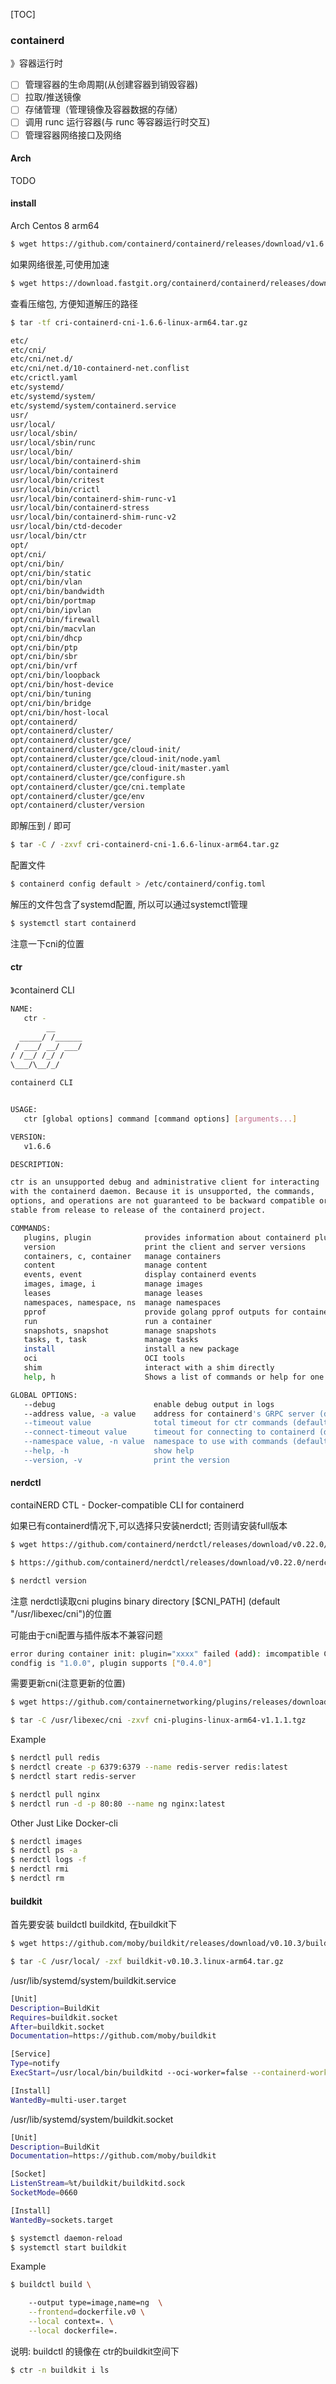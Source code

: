 [TOC]

### containerd

》容器运行时

- [ ] 管理容器的生命周期(从创建容器到销毁容器)
- [ ] 拉取/推送镜像
- [ ] 存储管理（管理镜像及容器数据的存储）
- [ ] 调用 runc 运行容器(与 runc 等容器运行时交互)
- [ ] 管理容器网络接口及网络

#### Arch

TODO

#### install

Arch Centos 8 arm64

~~~bash
$ wget https://github.com/containerd/containerd/releases/download/v1.6.6/cri-containerd-cni-1.6.6-linux-arm64.tar.gz
~~~

如果网络很差,可使用加速

~~~bash
$ wget https://download.fastgit.org/containerd/containerd/releases/download/v1.6.6/cri-containerd-cni-1.6.6-linux-arm64.tar.gz
~~~

查看压缩包, 方便知道解压的路径

~~~bash
$ tar -tf cri-containerd-cni-1.6.6-linux-arm64.tar.gz
~~~

~~~bash
etc/
etc/cni/
etc/cni/net.d/
etc/cni/net.d/10-containerd-net.conflist
etc/crictl.yaml
etc/systemd/
etc/systemd/system/
etc/systemd/system/containerd.service
usr/
usr/local/
usr/local/sbin/
usr/local/sbin/runc
usr/local/bin/
usr/local/bin/containerd-shim
usr/local/bin/containerd
usr/local/bin/critest
usr/local/bin/crictl
usr/local/bin/containerd-shim-runc-v1
usr/local/bin/containerd-stress
usr/local/bin/containerd-shim-runc-v2
usr/local/bin/ctd-decoder
usr/local/bin/ctr
opt/
opt/cni/
opt/cni/bin/
opt/cni/bin/static
opt/cni/bin/vlan
opt/cni/bin/bandwidth
opt/cni/bin/portmap
opt/cni/bin/ipvlan
opt/cni/bin/firewall
opt/cni/bin/macvlan
opt/cni/bin/dhcp
opt/cni/bin/ptp
opt/cni/bin/sbr
opt/cni/bin/vrf
opt/cni/bin/loopback
opt/cni/bin/host-device
opt/cni/bin/tuning
opt/cni/bin/bridge
opt/cni/bin/host-local
opt/containerd/
opt/containerd/cluster/
opt/containerd/cluster/gce/
opt/containerd/cluster/gce/cloud-init/
opt/containerd/cluster/gce/cloud-init/node.yaml
opt/containerd/cluster/gce/cloud-init/master.yaml
opt/containerd/cluster/gce/configure.sh
opt/containerd/cluster/gce/cni.template
opt/containerd/cluster/gce/env
opt/containerd/cluster/version
~~~

即解压到 / 即可

~~~bash
$ tar -C / -zxvf cri-containerd-cni-1.6.6-linux-arm64.tar.gz
~~~

配置文件

~~~bash
$ containerd config default > /etc/containerd/config.toml
~~~

解压的文件包含了systemd配置, 所以可以通过systemctl管理

~~~bash
$ systemctl start containerd
~~~

注意一下cni的位置

#### ctr

》containerd CLI

~~~bash
NAME:
   ctr -
        __
  _____/ /______
 / ___/ __/ ___/
/ /__/ /_/ /
\___/\__/_/

containerd CLI


USAGE:
   ctr [global options] command [command options] [arguments...]

VERSION:
   v1.6.6

DESCRIPTION:

ctr is an unsupported debug and administrative client for interacting
with the containerd daemon. Because it is unsupported, the commands,
options, and operations are not guaranteed to be backward compatible or
stable from release to release of the containerd project.

COMMANDS:
   plugins, plugin            provides information about containerd plugins
   version                    print the client and server versions
   containers, c, container   manage containers
   content                    manage content
   events, event              display containerd events
   images, image, i           manage images
   leases                     manage leases
   namespaces, namespace, ns  manage namespaces
   pprof                      provide golang pprof outputs for containerd
   run                        run a container
   snapshots, snapshot        manage snapshots
   tasks, t, task             manage tasks
   install                    install a new package
   oci                        OCI tools
   shim                       interact with a shim directly
   help, h                    Shows a list of commands or help for one command

GLOBAL OPTIONS:
   --debug                      enable debug output in logs
   --address value, -a value    address for containerd's GRPC server (default: "/run/containerd/containerd.sock") [$CONTAINERD_ADDRESS]
   --timeout value              total timeout for ctr commands (default: 0s)
   --connect-timeout value      timeout for connecting to containerd (default: 0s)
   --namespace value, -n value  namespace to use with commands (default: "default") [$CONTAINERD_NAMESPACE]
   --help, -h                   show help
   --version, -v                print the version
~~~

#### nerdctl

contaiNERD CTL - Docker-compatible CLI for containerd

如果已有containerd情况下,可以选择只安装nerdctl; 否则请安装full版本

~~~bash
$ wget https://github.com/containerd/nerdctl/releases/download/v0.22.0/nerdctl-0.22.0-linux-arm64.tar.gz

$ https://github.com/containerd/nerdctl/releases/download/v0.22.0/nerdctl-full-0.22.0-linux-arm64.tar.gz
~~~

~~~bash
$ nerdctl version
~~~

注意 nerdctl读取cni plugins binary directory [$CNI_PATH] (default "/usr/libexec/cni")的位置

可能由于cni配置与插件版本不兼容问题

~~~bash
error during container init: plugin="xxxx" failed (add): imcompatible CNI versions;
condfig is "1.0.0", plugin supports ["0.4.0"]
~~~

 需要更新cni(注意更新的位置)

~~~bash
$ wget https://github.com/containernetworking/plugins/releases/download/v1.1.1/cni-plugins-linux-arm64-v1.1.1.tgz

$ tar -C /usr/libexec/cni -zxvf cni-plugins-linux-arm64-v1.1.1.tgz
~~~

Example

~~~bash
$ nerdctl pull redis
$ nerdctl create -p 6379:6379 --name redis-server redis:latest
$ nerdctl start redis-server

$ nerdctl pull nginx
$ nerdctl run -d -p 80:80 --name ng nginx:latest
~~~

Other Just Like Docker-cli

~~~bash
$ nerdctl images
$ nerdctl ps -a
$ nerdctl logs -f 
$ nerdctl rmi
$ nerdctl rm
~~~

#### buildkit

首先要安装 buildctl buildkitd, 在buildkit下

~~~bash
$ wget https://github.com/moby/buildkit/releases/download/v0.10.3/buildkit-v0.10.3.linux-arm64.tar.gz

$ tar -C /usr/local/ -zxf buildkit-v0.10.3.linux-arm64.tar.gz
~~~

/usr/lib/systemd/system/buildkit.service

~~~bash
[Unit]
Description=BuildKit
Requires=buildkit.socket
After=buildkit.socket
Documentation=https://github.com/moby/buildkit

[Service]
Type=notify
ExecStart=/usr/local/bin/buildkitd --oci-worker=false --containerd-worker=true

[Install]
WantedBy=multi-user.target
~~~

/usr/lib/systemd/system/buildkit.socket

~~~bash
[Unit]
Description=BuildKit
Documentation=https://github.com/moby/buildkit

[Socket]
ListenStream=%t/buildkit/buildkitd.sock
SocketMode=0660

[Install]
WantedBy=sockets.target
~~~

~~~bash
$ systemctl daemon-reload 
$ systemctl start buildkit
~~~

Example

~~~bash
$ buildctl build \

	--output type=image,name=ng  \
	--frontend=dockerfile.v0 \
	--local context=. \
	--local dockerfile=.
~~~

说明: buildctl 的镜像在 ctr的buildkit空间下

~~~bash
$ ctr -n buildkit i ls
~~~

